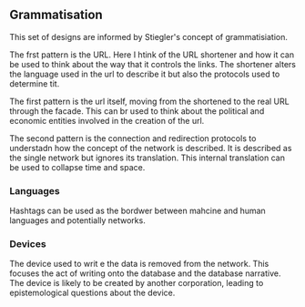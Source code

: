 ## Grammatisation

This set of designs are informed by Stiegler's concept of grammatisiation. 

The frst pattern is the URL. Here I htink of the URL shortener and how it can be used to think about the way that it controls the links. The shortener alters the language used in the url to describe it but also the protocols used to determine tit. 

The first pattern is the url itself, moving from the shortened to the real URL through the facade. This can br used to think about the political and economic entities involved in the creation of the url. 

The second pattern is the connection and redirection protocols to understadn how the concept of the network is described. It is described as the single network but ignores its translation. This internal translation can be used to collapse time and space.

### Languages

Hashtags can be used as the bordwer between mahcine and human languages and potentially networks.

### Devices

The device used to writ e the data is removed from the network. This focuses the act of writing onto the database and the database narrative. The device is likely to be created by another corporation, leading to epistemological questions about the device.   
